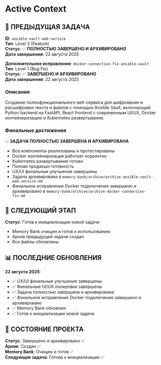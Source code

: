 # Active Context

## 🎯 **ПРЕДЫДУЩАЯ ЗАДАЧА**

**ID**: `ansible-vault-web-service`  
**Тип**: Level 3 (Feature)  
**Статус**: ✅ **ПОЛНОСТЬЮ ЗАВЕРШЕНО И АРХИВИРОВАНО**  
**Дата завершения**: 22 августа 2025

**Дополнительное исправление**: `docker-connection-fix-ansible-vault`  
**Тип**: Level 1 (Bug Fix)  
**Статус**: ✅ **ЗАВЕРШЕНО И АРХИВИРОВАНО**  
**Дата завершения**: 22 августа 2025

### **Описание**

Создание полнофункционального веб-сервиса для шифрования и расшифровки текста и файлов с помощью Ansible Vault, включающий Python backend на FastAPI, React frontend с современным UI/UX, Docker контейнеризацию и Kubernetes развертывание.

### **Финальные достижения**

✅ **ЗАДАЧА ПОЛНОСТЬЮ ЗАВЕРШЕНА И АРХИВИРОВАНА**

- Все компоненты реализованы и протестированы
- Docker контейнеризация работает корректно
- Kubernetes развертывание готово
- Полная продакшн готовность
- UX/UI финальные улучшения завершены
- Задача архивирована в `memory-bank/archive/archive-ansible-vault-web-service.md`
- Финальное исправление Docker подключения завершено и архивировано в `memory-bank/archive/archive-docker-connection-fix.md`

## 🚀 **СЛЕДУЮЩИЙ ЭТАП**

**Статус**: Готов к инициализации новой задачи

- Memory Bank очищен и готов к использованию
- Архив предыдущей задачи создан
- Все файлы обновлены

## 📊 **ПОСЛЕДНИЕ ОБНОВЛЕНИЯ**

**22 августа 2025**:

- ✅ UX/UI финальные улучшения завершены
- ✅ Финальные UI/UX полировки завершены
- ✅ Задача полностью завершена и архивирована
- ✅ Финальное исправление Docker подключения завершено и архивировано
- ✅ Memory Bank обновлен
- ✅ Готов к инициализации новой задачи

## 🔄 **СОСТОЯНИЕ ПРОЕКТА**

**Статус**: Завершено и архивировано ✅  
**Архив**: Создан ✅  
**Memory Bank**: Очищен и готов ✅  
**Следующая задача**: Готова к инициализации ✅
